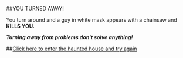 ##YOU TURNED AWAY!

You turn around and a guy in white mask appears with a chainsaw and **KILLS YOU.**

_**Turning away from problems don't solve anything!**_

##[Click here to enter the haunted house and try again](../README.md)
